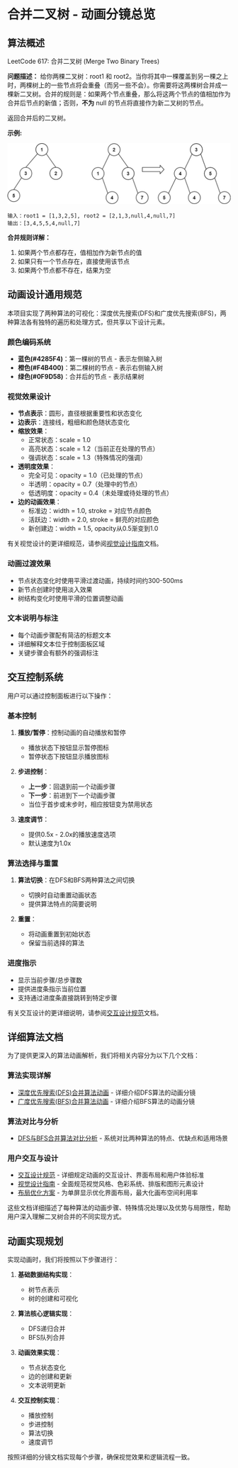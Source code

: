 # 合并二叉树 - 动画分镜总览

## 算法概述

LeetCode 617: 合并二叉树 (Merge Two Binary Trees)

**问题描述：**
给你两棵二叉树：root1 和 root2。当你将其中一棵覆盖到另一棵之上时，两棵树上的一些节点将会重叠（而另一些不会）。你需要将这两棵树合并成一棵新二叉树。合并的规则是：如果两个节点重叠，那么将这两个节点的值相加作为合并后节点的新值；否则，**不为** null 的节点将直接作为新二叉树的节点。

返回合并后的二叉树。

**示例:**

![合并二叉树示例](../题目详情.assets/merge.jpg)

```
输入：root1 = [1,3,2,5], root2 = [2,1,3,null,4,null,7]
输出：[3,4,5,5,4,null,7]
```

**合并规则详解：**
1. 如果两个节点都存在，值相加作为新节点的值
2. 如果只有一个节点存在，直接使用该节点
3. 如果两个节点都不存在，结果为空

## 动画设计通用规范

本项目实现了两种算法的可视化：深度优先搜索(DFS)和广度优先搜索(BFS)，两种算法各有独特的遍历和处理方式，但共享以下设计元素。

### 颜色编码系统
- **蓝色(#4285F4)**：第一棵树的节点 - 表示左侧输入树
- **橙色(#F4B400)**：第二棵树的节点 - 表示右侧输入树
- **绿色(#0F9D58)**：合并后的节点 - 表示结果树

### 视觉效果设计
- **节点表示**：圆形，直径根据重要性和状态变化
- **边表示**：连接线，粗细和颜色随状态变化
- **缩放效果**：
  - 正常状态：scale = 1.0
  - 高亮状态：scale = 1.2（当前正在处理的节点）
  - 强调状态：scale = 1.3（特殊情况的强调）
- **透明度效果**：
  - 完全可见：opacity = 1.0（已处理的节点）
  - 半透明：opacity = 0.7（处理中的节点）
  - 低透明度：opacity = 0.4（未处理或待处理的节点）
- **边的动画效果**：
  - 标准边：width = 1.0, stroke = 对应节点颜色
  - 活跃边：width = 2.0, stroke = 鲜亮的对应颜色
  - 新创建边：width = 1.5, opacity从0.5渐变到1.0

有关视觉设计的更详细规范，请参阅[视觉设计指南](./视觉设计指南.md)文档。

### 动画过渡效果
- 节点状态变化时使用平滑过渡动画，持续时间约300-500ms
- 新节点创建时使用淡入效果
- 树结构变化时使用平滑的位置调整动画

### 文本说明与标注
- 每个动画步骤配有简洁的标题文本
- 详细解释文本位于控制面板区域
- 关键步骤会有额外的强调标注

## 交互控制系统

用户可以通过控制面板进行以下操作：

### 基本控制
1. **播放/暂停**：控制动画的自动播放和暂停
   - 播放状态下按钮显示暂停图标
   - 暂停状态下按钮显示播放图标

2. **步进控制**：
   - **上一步**：回退到前一个动画步骤
   - **下一步**：前进到下一个动画步骤
   - 当位于首步或末步时，相应按钮变为禁用状态

3. **速度调节**：
   - 提供0.5x - 2.0x的播放速度选项
   - 默认速度为1.0x

### 算法选择与重置
1. **算法切换**：在DFS和BFS两种算法之间切换
   - 切换时自动重置动画状态
   - 提供算法特点的简要说明

2. **重置**：
   - 将动画重置到初始状态
   - 保留当前选择的算法

### 进度指示
- 显示当前步骤/总步骤数
- 提供进度条指示当前位置
- 支持通过进度条直接跳转到特定步骤

有关交互设计的更详细说明，请参阅[交互设计规范](./交互设计规范.md)文档。

## 详细算法文档

为了提供更深入的算法动画解析，我们将相关内容分为以下几个文档：

### 算法实现详解

- [深度优先搜索(DFS)合并算法动画](./DFS合并算法动画.md) - 详细介绍DFS算法的动画分镜
- [广度优先搜索(BFS)合并算法动画](./BFS合并算法动画.md) - 详细介绍BFS算法的动画分镜

### 算法对比与分析

- [DFS与BFS合并算法对比分析](./算法对比.md) - 系统对比两种算法的特点、优缺点和适用场景

### 用户交互与设计

- [交互设计规范](./交互设计规范.md) - 详细规定动画的交互设计、界面布局和用户体验标准
- [视觉设计指南](./视觉设计指南.md) - 全面规范视觉风格、色彩系统、排版和图形元素设计
- [布局优化方案](./布局优化方案.md) - 为单屏显示优化界面布局，最大化画布空间利用率

这些文档详细描述了每种算法的动画步骤、特殊情况处理以及优势与局限性，帮助用户深入理解二叉树合并的不同实现方式。

## 动画实现规划

实现动画时，我们将按照以下步骤进行：

1. **基础数据结构实现**：
   - 树节点表示
   - 树的创建和可视化

2. **算法核心逻辑实现**：
   - DFS递归合并
   - BFS队列合并

3. **动画效果实现**：
   - 节点状态变化
   - 边的创建和更新
   - 文本说明更新

4. **交互控制实现**：
   - 播放控制
   - 步进控制
   - 算法切换
   - 速度调节

按照详细的分镜文档实现每个步骤，确保视觉效果和逻辑流程一致。
